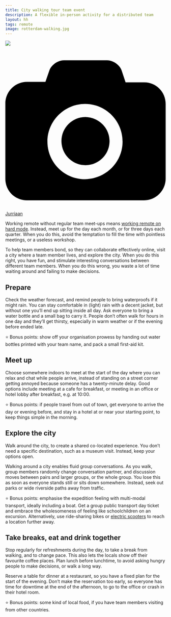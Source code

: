 ```yaml
---
title: City walking tour team event
description: A flexible in-person activity for a distributed team
layout: hh
tags: remote
image: rotterdam-walking.jpg
---
```


![](rotterdam-walking.jpg)

<a class="unsplash" href="https://unsplash.com/photos/F7I6sexmIS8" rel="noopener noreferrer"><span><svg xmlns="http://www.w3.org/2000/svg" viewBox="0 0 32 32"><title>unsplash-logo</title><path d="M20.8 18.1c0 2.7-2.2 4.8-4.8 4.8s-4.8-2.1-4.8-4.8c0-2.7 2.2-4.8 4.8-4.8 2.7.1 4.8 2.2 4.8 4.8zm11.2-7.4v14.9c0 2.3-1.9 4.3-4.3 4.3h-23.4c-2.4 0-4.3-1.9-4.3-4.3v-15c0-2.3 1.9-4.3 4.3-4.3h3.7l.8-2.3c.4-1.1 1.7-2 2.9-2h8.6c1.2 0 2.5.9 2.9 2l.8 2.4h3.7c2.4 0 4.3 1.9 4.3 4.3zm-8.6 7.5c0-4.1-3.3-7.5-7.5-7.5-4.1 0-7.5 3.4-7.5 7.5s3.3 7.5 7.5 7.5c4.2-.1 7.5-3.4 7.5-7.5z"></path></svg></span><span>Jurriaan</span></a>

Working remote without regular team meet-ups means
[working remote on hard mode](remote-hard-mode).
Instead, meet up for the day each month, or for three days each quarter.
When you do this, avoid the temptation to fill the time with pointless meetings, or a useless workshop.

To help team members bond, so they can collaborate effectively online, 
visit a city where a team member lives, and explore the city.
When you do this right, you have fun, and stimulate interesting conversations between different team members.
When you do this wrong, you waste a lot of time waiting around and failing to make decisions.

## Prepare

Check the weather forecast, and remind people to bring waterproofs if it might rain.
You can stay comfortable in (light) rain with a decent jacket, but without one you’ll end up sitting inside all day.
Ask everyone to bring a water bottle and a small bag to carry it.
People don’t often walk for hours in one day and they’ll get thirsty, especially in warm weather or if the evening before ended late.

⭐️ Bonus points: show off your organisation prowess by handing out water bottles printed with your team name, and pack a small first-aid kit.

## Meet up

Choose somewhere indoors to meet at the start of the day where you can relax and chat while people arrive, instead of standing on a street corner getting annoyed because someone has a twenty-minute delay.
Good options include meeting at a cafe for breakfast, or meeting in an office or hotel lobby after breakfast, e.g. at 10:00.

⭐️ Bonus points: if people travel from out of town, get everyone to arrive the day or evening before, and stay in a hotel at or near your starting point, to keep things simple in the morning.

## Explore the city

Walk around the city, to create a shared co-located experience.
You don’t need a specific destination, such as a museum visit.
Instead, keep your options open.

Walking around a city enables fluid group conversations.
As you walk, group members randomly change conversation partner, and discussion moves between pairs and larger groups, or the whole group.
You lose this as soon as everyone stands still or sits down somewhere.
Instead, seek out parks or wide riverside paths away from traffic.

⭐️ Bonus points: emphasise the expedition feeling with multi-modal transport, ideally including a boat.
Get a group public transport day ticket and embrace the wholesomeness of feeling like schoolchildren on an excursion.
Alternatively, use ride-sharing bikes or 
[electric scooters](https://en.wikipedia.org/wiki/Motorized_scooter) to reach a location further away.

## Take breaks, eat and drink together

Stop regularly for refreshments during the day, to take a break from walking, and to change pace.
This also lets the locals show off their favourite coffee places.
Plan lunch before lunchtime, to avoid asking hungry people to make decisions, or walk a long way.

Reserve a table for dinner at a restaurant, so you have a fixed plan for the start of the evening.
Don’t make the reservation too early, so everyone has time for downtime at the end of the afternoon, to go to the office or crash in their hotel room.

⭐️ Bonus points: some kind of local food, if you have team members visiting from other countries.
